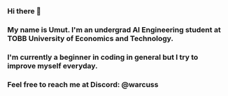### Hi there 👋
### My name is Umut. I'm an undergrad AI Engineering student at TOBB University of Economics and Technology.
### I'm currently a beginner in coding in general but I try to improve myself everyday.
### Feel free to reach me at Discord: @warcuss

<!--
**umutkaymaz/umutkaymaz** is a ✨ _special_ ✨ repository because its `README.md` (this file) appears on your GitHub profile.

Here are some ideas to get you started:

- 🔭 I’m currently working on ...
- 🌱 I’m currently learning ...
- 👯 I’m looking to collaborate on ...
- 🤔 I’m looking for help with ...
- 💬 Ask me about ...
- 📫 How to reach me: ...
- 😄 Pronouns: ...
- ⚡ Fun fact: ...
-->
